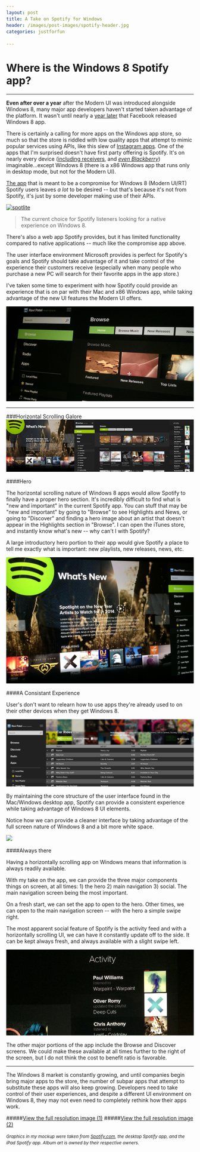 ```yaml
---
layout: post
title: A Take on Spotify for Windows
header: /images/post-images/spotify-header.jpg
categories: justforfun

---
```

# Where is the Windows 8 Spotify app?

-----

**Even after over a year** after the Modern UI was introduced alongside Windows 8, many major app developers haven't started taken advantage of the platform. It wasn't until nearly a [year later](http://www.theverge.com/2013/10/17/4846000/facebook-windows-8-official-app-launch) that Facebook released Windows 8 app. 

There is certainly a calling for more apps on the Windows app store, so much so that the store is riddled with low quality apps that attempt to mimic popular services using APIs, like  this slew of [Instagram apps](http://windows.microsoft.com/en-us/windows/search#q=instagram&s=Store). One of the apps that I'm surprised doesn't have first party offering is Spotify. It's on nearly every device ([including receivers](http://usa.yamaha.com/products/audio-visual/av-receivers-amps/), and [*even Blackberry*](http://news.spotify.com/us/2011/12/21/spotify-for-blackberry-available-now/)) imaginable...except Windows 8 (there is a x86 Windows app that runs only in desktop mode, but not for the Modern UI). 


[The app](http://apps.microsoft.com/windows/en-us/app/cbbddd16-5d65-453b-b556-de3e7b3afa15) that is meant to be a compromise for Windows 8 (Modern UI/RT) Spotify users leaves *a lot* to be desired -- but that's because it's not from Spotify, it's just by some developer making use of their APIs. 

<a href="http://apps.microsoft.com/windows/en-us/app/cbbddd16-5d65-453b-b556-de3e7b3afa15">![spotlite](http://wscont2.apps.microsoft.com/winstore/1x/70ae1523-04e3-4daf-bfe9-a9f0f7461868/Screenshot.235757.100000.jpg)	</a>
>The current choice for Spotify listeners looking for a native experience on Windows 8.



There's also a web app Spotify provides, but it has limited functionality compared to native applications -- much like the compromise app above.

The user interface environment Microsoft provides is perfect for Spotify's goals and Spotify should take advantage of it and take control of the experience their customers receive (especially when many people who purchase a new PC will search for their favorite apps in the app store.)

I've taken some time to experiment with how Spotify could provide an experience that is on par with their Mac and x86 Windows app, while taking advantage of the new UI features the Modern UI offers. 

![spotify-1](/images/post-images/spotify-1.png)

----

###Horizontal Scrolling Galore
![spotify-1](/images/post-images/spotify-3.png)

####Hero

The horizontal scrolling nature of Windows 8 apps would allow Spotify to finally have a proper hero section. It's incredibly difficult to find what is "new and important" in the current Spotify app. You can stuff that may be "new and important" by going to "Browse" to see Highlights and News, or going to "Discover" and finding a hero image about an artist that doesn't appear in the Highlights section in "Browse". I can open the iTunes store, and instantly know what's new -- why can't I with Spotify? 

A large introductory hero portion to their app would give Spotify a place to tell me exactly what is important: new playlists, new releases, news, etc. 

![spotify-1](/images/post-images/spotify-4.png)


####A Consistant Experience 

User's don't want to relearn how to use apps they're already used to on their other devices when they get Windows 8. 

![spotify-1](/images/post-images/spotify-6.png)


By maintaining the core structure of the user interface found in the Mac/Windows desktop app, Spotify can provide a consistent experience while taking advantage of Windows 8 UI elements. 

Notice how we can provide a cleaner interface by taking advantage of the full screen nature of Windows 8 and a bit more white space.

<a href="http://imgur.com/E23hp4m"><img src="http://i.imgur.com/E23hp4m.gif"></a>

####Always there

Having a horizontally scrolling app on Windows means that information is always readily available. 

With my take on the app, we can provide the three major components things on screen, at all times: 1) the hero 2) main navigation 3) social. The main navigation screen being the most important. 

On a fresh start, we can set the app to open to the hero.   Other times, we can open to the main navigation screen -- with the hero a simple swipe right. 

The most apparent social feature of Spotify is the activity feed and with a horizontally scrolling UI, we can have it constantly update off to the side. It can be kept always fresh, and always available with a slight swipe left. 

![spotify-1](/images/post-images/spotify-5.png)


The other major portions of the app include the Browse and Discover screens. We could make these available at all times further to the right of the screen, but I do not think the cost to benefit ratio is favorable. 


----

The Windows 8 market is constantly growing, and until companies begin bring major apps to the store, the number of subpar apps that attempt to substitute these apps will also keep growing. Developers need to take control of their user experiences, and despite a different UI environment on Windows 8, they may not even need to completely rethink how their apps work. 

#####[View the full resolution image (1)](/images/post-images/spotify_windows_browseview.png)
#####[View the full resolution image (2)](/images/post-images/spotify_windows_playlistview.png)

<small>*Graphics in my mockup were taken from [Spotify.com](http://spotify.com), the desktop Spotify app, and the iPad Spotify app. Album art is owned by their respective owners.* </small>